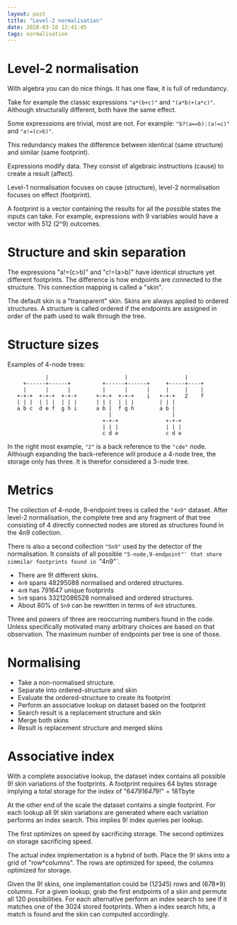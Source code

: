 ```yaml
---
layout: post
title: "Level-2 normalisation"
date: 2020-03-10 12:41:45
tags: normalisation
---
```


<!-- @date 2020-03-10 12:41:45 -->

# Level-2 normalisation

With algebra you can do nice things.
It has one flaw, it is full of redundancy.

Take for example the classic expressions `"a*(b+c)"` and `"(a*b)+(a*c)"`.
Although structurally different, both have the same effect.

Some expresssions are trivial, most are not.
For example: `"b?(a==b):(a!=c)"` and `"a!=(c>b)"`.

This redundancy makes the difference between identical (same structure) and similar (same footprint).
 
Expressions modify data. 
They consist of algebraic instructions (cause) to create a result (affect).

Level-1 normalisation focuses on cause (structure), 
level-2 normalisation focuses on effect (footprint).

A footprint is a vector containing the results for all the possible states the inputs can take.
For example, expressions with 9 variables would have a vector with 512 (2^9) outcomes.

# Structure and skin separation

The expressions "a!=(c>b)" and "c!=(a>b)" have identical structure yet different footprints.
The difference is how endpoints are connected to the structure. 
This connection mapping is called a "skin".

The default skin is a "transparent" skin.
Skins are always applied to ordered structures.
A structure is called ordered if the endpoints are assigned in order of the path used to walk through the tree.

# Structure sizes

Examples of 4-node trees:
```
            |                        |                  |       
     +------+------+          +------+------+     +-----+----+
     |      |      |          |      |      |     |     |    |  
   +-+-+  +-+-+  +-+-+      +-+-+  +-+-+    i   +-+-+   2    f
   | | |  | | |  | | |      | | |  | | |        | | |
   a b c  d e f  g h i      a b |  f g h        a b |
                                |                   |
                              +-+-+               +-+-+
                              | | |               | | |
                              c d e               c d e
```

In the right most example, `"2"` is a back reference to the `"cde"` node. 
Although expanding the back-reference will produce a 4-node tree, the storage only has three.
It is therefor considered a 3-node tree. 

# Metrics

The collection of 4-node, 9-endpoint trees is called the `"4n9"` dataset. 
After level-2 normalisation, the complete tree and any fragment of that tree consisting of 4 directly connected nodes
are stored as structures found in the 4n9 collection.

There is also a second collection `"5n9"` used by the detector of the normalisation.
It consists of all possible `"5-node,9-endpoint"' that share simmilar footprints found in `"4n9"`.

 - There are 9! different skins.
 - `4n9` spans 48295088 normalised and ordered structures.
 - `4n9` has 791647 unique footprints
 - `5n9` spans 33212086528 normalised and ordered structures.
 - About 80% of `5n9` can be rewritten in terms of `4n9` structures. 
 
Three and powers of three are reoccurring numbers found in the code. 
Unless specifically motivated many arbitrary choices are based on that observation.
The maximum number of endpoints per tree is one of those.
  
#  Normalising

 - Take a non-normalised structure.
 - Separate into ordered-structure and skin
 - Evaluate the ordered-structure to create its footprint
 - Perform an associative lookup on dataset based on the footprint
 - Search result is a replacement structure and skin
 - Merge both skins
 - Result is replacement structure and merged skins
 
 # Associative index
 
 With a complete associative lookup, the dataset index contains all possible 9! skin variations of the footprints.
 A footprint requires 64 bytes storage implying a total storage for the index of "64*791647*9!" = 18Tbyte
 
 At the other end of the scale the dataset contains a single footprint. 
 For each lookup all 9! skin variations are generated where each variation performs an index search.
 This implies 9! index queries per lookup.
 
 The first optimizes on speed by sacrificing storage. 
 The second optimizes on storage sacrificing speed.
 
 The actual index implementation is a hybrid of both.
 Place the 9! skins into a grid of "row*columns".
 The rows are optimized for speed, the columns optimized for storage.
 
 Given the 9! skins, one implementation could be (1*2*3*4*5) rows and (6*7*8*9) columns.
 For a given lookup, grab the first endpoints of a skin and permute all 120 possibilities.
 For each alternative perform an index search to see if it matches one of the 3024 stored footprints.
 When a index search hits, a match is found and the skin can computed accordingly. 
     
 